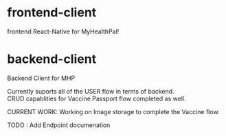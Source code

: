 # frontend-client
frontend React-Native for MyHealthPal!
# backend-client
Backend Client for MHP

Currently suports all of the USER flow in terms of backend. <br>
CRUD capablities for Vaccine Passport flow completed as well.

CURRENT WORK:
Working on Image storage to complete the Vaccine flow. 

TODO : Add Endpoint documenation
